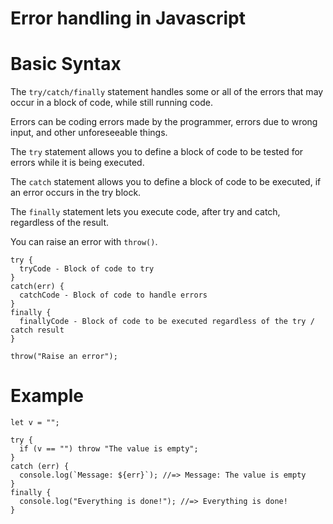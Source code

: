 # Error handling in Javascript

# Basic Syntax

The `try/catch/finally` statement handles some or all of the errors that may occur in a block of code, while still running code.

Errors can be coding errors made by the programmer, errors due to wrong input, and other unforeseeable things.

The `try` statement allows you to define a block of code to be tested for errors while it is being executed.

The `catch` statement allows you to define a block of code to be executed, if an error occurs in the try block.

The `finally` statement lets you execute code, after try and catch, regardless of the result.

You can raise an error with `throw()`.

```JS
try {
  tryCode - Block of code to try
}
catch(err) {
  catchCode - Block of code to handle errors
}
finally {
  finallyCode - Block of code to be executed regardless of the try / catch result
}

throw("Raise an error");
```

# Example

```JS
let v = "";

try {
  if (v == "") throw "The value is empty";
}
catch (err) {
  console.log(`Message: ${err}`); //=> Message: The value is empty
}
finally {
  console.log("Everything is done!"); //=> Everything is done!
}
```
